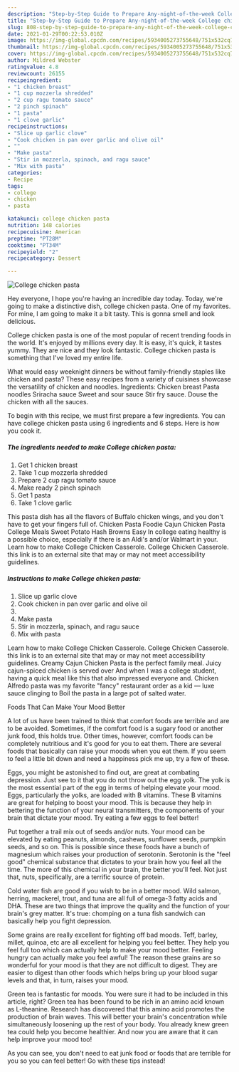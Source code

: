 ```yaml
---
description: "Step-by-Step Guide to Prepare Any-night-of-the-week College chicken pasta"
title: "Step-by-Step Guide to Prepare Any-night-of-the-week College chicken pasta"
slug: 808-step-by-step-guide-to-prepare-any-night-of-the-week-college-chicken-pasta
date: 2021-01-29T00:22:53.010Z
image: https://img-global.cpcdn.com/recipes/5934005273755648/751x532cq70/college-chicken-pasta-recipe-main-photo.jpg
thumbnail: https://img-global.cpcdn.com/recipes/5934005273755648/751x532cq70/college-chicken-pasta-recipe-main-photo.jpg
cover: https://img-global.cpcdn.com/recipes/5934005273755648/751x532cq70/college-chicken-pasta-recipe-main-photo.jpg
author: Mildred Webster
ratingvalue: 4.8
reviewcount: 26155
recipeingredient:
- "1 chicken breast"
- "1 cup mozzerla shredded"
- "2 cup ragu tomato sauce"
- "2 pinch spinach"
- "1 pasta"
- "1 clove garlic"
recipeinstructions:
- "Slice up garlic clove"
- "Cook chicken in pan over garlic and olive oil"
- ""
- "Make pasta"
- "Stir in mozzerla, spinach, and ragu sauce"
- "Mix with pasta"
categories:
- Recipe
tags:
- college
- chicken
- pasta

katakunci: college chicken pasta 
nutrition: 148 calories
recipecuisine: American
preptime: "PT28M"
cooktime: "PT34M"
recipeyield: "2"
recipecategory: Dessert

---
```



![College chicken pasta](https://img-global.cpcdn.com/recipes/5934005273755648/751x532cq70/college-chicken-pasta-recipe-main-photo.jpg)

Hey everyone, I hope you're having an incredible day today. Today, we're going to make a distinctive dish, college chicken pasta. One of my favorites. For mine, I am going to make it a bit tasty. This is gonna smell and look delicious.

College chicken pasta is one of the most popular of recent trending foods in the world. It's enjoyed by millions every day. It is easy, it's quick, it tastes yummy. They are nice and they look fantastic. College chicken pasta is something that I've loved my entire life.

What would easy weeknight dinners be without family-friendly staples like chicken and pasta? These easy recipes from a variety of cuisines showcase the versatility of chicken and noodles. Ingredients: Chicken breast Pasta noodles Sriracha sauce Sweet and sour sauce Stir fry sauce. Douse the chicken with all the sauces.


To begin with this recipe, we must first prepare a few ingredients. You can have college chicken pasta using 6 ingredients and 6 steps. Here is how you cook it.

<!--inarticleads1-->

##### The ingredients needed to make College chicken pasta:

1. Get 1 chicken breast
1. Take 1 cup mozzerla shredded
1. Prepare 2 cup ragu tomato sauce
1. Make ready 2 pinch spinach
1. Get 1 pasta
1. Take 1 clove garlic


This pasta dish has all the flavors of Buffalo chicken wings, and you don&#39;t have to get your fingers full of. Chicken Pasta Foodie Cajun Chicken Pasta College Meals Sweet Potato Hash Browns Easy In college eating healthy is a possible choice, especially if there is an Aldi&#39;s and/or Walmart in your. Learn how to make College Chicken Casserole. College Chicken Casserole. this link is to an external site that may or may not meet accessibility guidelines. 

<!--inarticleads2-->

##### Instructions to make College chicken pasta:

1. Slice up garlic clove
1. Cook chicken in pan over garlic and olive oil
1. 
1. Make pasta
1. Stir in mozzerla, spinach, and ragu sauce
1. Mix with pasta


Learn how to make College Chicken Casserole. College Chicken Casserole. this link is to an external site that may or may not meet accessibility guidelines. Creamy Cajun Chicken Pasta is the perfect family meal. Juicy cajun-spiced chicken is served over And when I was a college student, having a quick meal like this that also impressed everyone and. Chicken Alfredo pasta was my favorite &#34;fancy&#34; restaurant order as a kid — luxe sauce clinging to Boil the pasta in a large pot of salted water. 

Foods That Can Make Your Mood Better


A lot of us have been trained to think that comfort foods are terrible and are to be avoided. Sometimes, if the comfort food is a sugary food or another junk food, this holds true. Other times, however, comfort foods can be completely nutritious and it's good for you to eat them. There are several foods that basically can raise your moods when you eat them. If you seem to feel a little bit down and need a happiness pick me up, try a few of these.

Eggs, you might be astonished to find out, are great at combating depression. Just see to it that you do not throw out the egg yolk. The yolk is the most essential part of the egg in terms of helping elevate your mood. Eggs, particularly the yolks, are loaded with B vitamins. These B vitamins are great for helping to boost your mood. This is because they help in bettering the function of your neural transmitters, the components of your brain that dictate your mood. Try eating a few eggs to feel better!

Put together a trail mix out of seeds and/or nuts. Your mood can be elevated by eating peanuts, almonds, cashews, sunflower seeds, pumpkin seeds, and so on. This is possible since these foods have a bunch of magnesium which raises your production of serotonin. Serotonin is the "feel good" chemical substance that dictates to your brain how you feel all the time. The more of this chemical in your brain, the better you'll feel. Not just that, nuts, specifically, are a terrific source of protein.

Cold water fish are good if you wish to be in a better mood. Wild salmon, herring, mackerel, trout, and tuna are all full of omega-3 fatty acids and DHA. These are two things that improve the quality and the function of your brain's grey matter. It's true: chomping on a tuna fish sandwich can basically help you fight depression. 

Some grains are really excellent for fighting off bad moods. Teff, barley, millet, quinoa, etc are all excellent for helping you feel better. They help you feel full too which can actually help to make your mood better. Feeling hungry can actually make you feel awful! The reason these grains are so wonderful for your mood is that they are not difficult to digest. They are easier to digest than other foods which helps bring up your blood sugar levels and that, in turn, raises your mood.

Green tea is fantastic for moods. You were sure it had to be included in this article, right? Green tea has been found to be rich in an amino acid known as L-theanine. Research has discovered that this amino acid promotes the production of brain waves. This will better your brain's concentration while simultaneously loosening up the rest of your body. You already knew green tea could help you become healthier. And now you are aware that it can help improve your mood too!

As you can see, you don't need to eat junk food or foods that are terrible for you so you can feel better! Go  with  these tips  instead!

